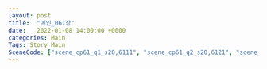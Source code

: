 ```yaml
---
layout: post
title:  "메인_061장"
date:   2022-01-08 14:00:00 +0000
categories: Main
Tags: Story Main
SceneCode: ["scene_cp61_q1_s20,6111", "scene_cp61_q2_s20,6121", "scene_cp61_q3_s20,6131", "scene_cp61_q4_s20,6141", "scene_cp61_q4_s30,6142"]
---
```

